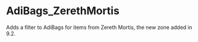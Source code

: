 # AdiBags_ZerethMortis
Adds a filter to AdiBags for items from Zereth Mortis, the new zone added in 9.2.
